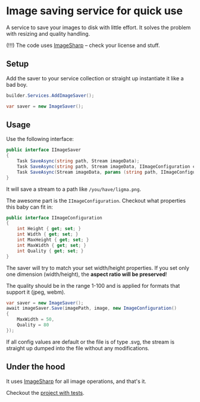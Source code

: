 # Image saving service for quick use

A service to save your images to disk with little effort. It solves the problem with resizing and quality handling.

(!!!) The code uses [ImageSharp](https://sixlabors.com/products/imagesharp/) – check your license and stuff.

## Setup

Add the saver to your service collection or straight up instantiate it like a bad boy.

```csharp
builder.Services.AddImageSaver();

var saver = new ImageSaver();
```

## Usage

Use the following interface:

```csharp
public interface IImageSaver
{
    Task SaveAsync(string path, Stream imageData);
    Task SaveAsync(string path, Stream imageData, IImageConfiguration config);
    Task SaveAsync(Stream imageData, params (string path, IImageConfiguration config)[] targets);
}
```

It will save a stream to a path like `/you/have/ligma.png`.

The awesome part is the `IImageConfiguration`. Checkout what properties this baby can fit in:

```csharp
public interface IImageConfiguration
{
    int Height { get; set; }
    int Width { get; set; }
    int MaxHeight { get; set; }
    int MaxWidth { get; set; }
    int Quality { get; set; }
}
```

The saver will try to match your set width/height properties. If you set only one dimension (width/height), the **aspect ratio will be preserved**!

The quality should be in the range 1-100 and is applied for formats that support it (jpeg, webm). 

```csharp
var saver = new ImageSaver();
await imageSaver.Save(imagePath, image, new ImageConfiguration()
{
    MaxWidth = 50,
    Quality = 80
});
```

If all config values are default or the file is of type .svg, the stream is straight up dumped into the file without any modifications.



## Under the hood

It uses [ImageSharp](https://sixlabors.com/products/imagesharp/) for all image operations, and that's it. 

Checkout the [project with tests](./src/MartinDrozdik.Services.ImageSaving.Tests).

